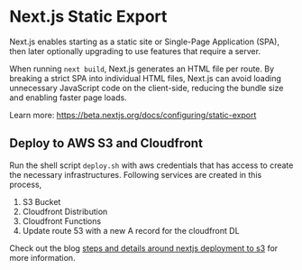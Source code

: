 # Next.js Static Export

Next.js enables starting as a static site or Single-Page Application (SPA), then later optionally upgrading to use features that require a server.

When running `next build`, Next.js generates an HTML file per route. By breaking a strict SPA into individual HTML files, Next.js can avoid loading unnecessary JavaScript code on the client-side, reducing the bundle size and enabling faster page loads.

Learn more: https://beta.nextjs.org/docs/configuring/static-export

## Deploy to AWS S3 and Cloudfront

Run the shell script `deploy.sh` with aws credentials that has access to create the necessary infrastructures. Following services are created in this process,

1. S3 Bucket
2. Cloudfront Distribution
3. Cloudfront Functions
4. Update route 53 with a new A record for the cloudfront DL

Check out the blog [steps and details around nextjs deployment to s3](https://towardsserverless.com/articles/deploy-nextjs-13-static-export-website-aws-s3-cloudfront) for more information.